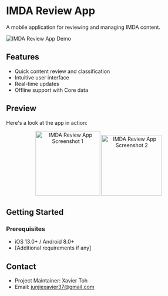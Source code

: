 # IMDA Review App

A mobile application for reviewing and managing IMDA content.

![IMDA Review App Demo](https://github.com/user-attachments/assets/08ca52cc-286e-4444-8c69-56e4fdeb348a)

## Features

- Quick content review and classification
- Intuitive user interface
- Real-time updates
- Offline support with Core data

## Preview

Here's a look at the app in action:

<div align="center">
  <img width="176" alt="IMDA Review App Screenshot 1" src="https://github.com/user-attachments/assets/050e2622-1d8b-4d8e-8b9c-a4cea536c956">
  <img width="165" alt="IMDA Review App Screenshot 2" src="https://github.com/user-attachments/assets/90c24ccf-8b19-4fa5-8996-cdf6aa12ff44">
</div>

## Getting Started

### Prerequisites

- iOS 13.0+ / Android 8.0+
- [Additional requirements if any]


## Contact

- Project Maintainer: Xavier Toh
- Email: junjiexavier37@gmail.com
